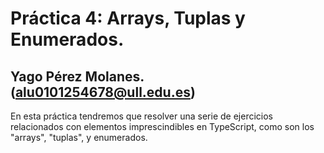 # Práctica 4: Arrays, Tuplas y Enumerados.
## Yago Pérez Molanes. (alu0101254678@ull.edu.es)
En esta práctica tendremos que resolver una serie de ejercicios relacionados con elementos
imprescindibles en TypeScript, como son los "arrays", "tuplas", y enumerados.